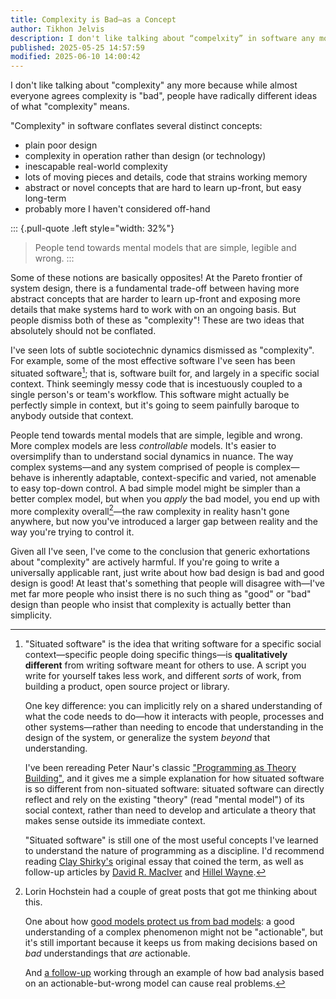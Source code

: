 ```yaml
---
title: Complexity is Bad—as a Concept
author: Tikhon Jelvis
description: I don't like talking about “compelxity” in software any more. People have radically different ideas of what “complexity” means, and “complexity” conflates several inherently distinct concepts.
published: 2025-05-25 14:57:59
modified: 2025-06-10 14:00:42
---
```


I don't like talking about "complexity" any more because while almost everyone agrees complexity is "bad", people have radically different ideas of what "complexity" means.

"Complexity" in software conflates several distinct concepts:

  - plain poor design
  - complexity in operation rather than design (or technology)
  - inescapable real-world complexity
  - lots of moving pieces and details, code that strains working memory
  - abstract or novel concepts that are hard to learn up-front, but easy long-term
  - probably more I haven't considered off-hand

::: {.pull-quote .left style="width: 32%"}
> People tend towards mental models that are simple, legible and wrong.
:::

Some of these notions are basically opposites! At the Pareto frontier of system design, there is a fundamental trade-off between having more abstract concepts that are harder to learn up-front and exposing more details that make systems hard to work with on an ongoing basis. But people dismiss both of these as "complexity"! These are two ideas that absolutely should not be conflated.

<!--more-->

I've seen lots of subtle sociotechnic dynamics dismissed as "complexity". For example, some of the most effective software I've seen has been situated software[^situated-software]; that is, software built for, and largely in a specific social context. Think seemingly messy code that is incestuously coupled to a single person's or team's workflow. This software might actually be perfectly simple in context, but it's going to seem painfully baroque to anybody outside that context.

[^situated-software]: "Situated software" is the idea that writing software for a specific social context—specific people doing specific things—is **qualitatively different** from writing software meant for others to use. A script you write for yourself takes less work, and different *sorts* of work, from building a product, open source project or library.

    One key difference: you can implicitly rely on a shared understanding of what the code needs to do—how it interacts with people, processes and other systems—rather than needing to encode that understanding in the design of the system, or generalize the system *beyond* that understanding.

    I've been rereading Peter Naur's classic ["Programming as Theory Building"][theory-building], and it gives me a simple explanation for how situated software is so different from non-situated software: situated software can directly reflect and rely on the existing "theory" (read "mental model") of its social context, rather than need to develop and articulate a theory that makes sense outside its immediate context.

    "Situated software" is still one of the most useful concepts I've learned to understand the nature of programming as a discipline. I'd recommend reading [Clay Shirky's][shirky] original essay that coined the term, as well as follow-up articles by [David R. MacIver][maciver] and [Hillel Wayne][wayne].

[shirky]: https://gwern.net/doc/technology/2004-03-30-shirky-situatedsoftware.html
[maciver]: https://www.drmaciver.com/2018/11/situated-software/
[wayne]: https://buttondown.com/hillelwayne/archive/situated-software/

[theory-building]: https://pages.cs.wisc.edu/~remzi/Naur.pdf

People tend towards mental models that are simple, legible and wrong. More complex models are less *controllable* models. It's easier to oversimplify than to understand social dynamics in nuance. The way complex systems—and any system comprised of people is complex—behave is inherently adaptable, context-specific and varied, not amenable to easy top-down control. A bad simple model might be simpler than a better complex model, but when you *apply* the bad model, you end up with more complexity overall[^bad-models]—the raw complexity in reality hasn't gone anywhere, but now you've introduced a larger gap between reality and the way you're trying to control it.

[^bad-models]: Lorin Hochstein had a couple of great posts that got me thinking about this.

    One about how [good models protect us from bad models][good-models]: a good understanding of a complex phenomenon might not be "actionable", but it's still important because it keeps us from making decisions based on *bad* understandings that *are* actionable.

    And [a follow-up][bad-analysis] working through an example of how bad analysis based on an actionable-but-wrong model can cause real problems.

[good-models]: https://surfingcomplexity.blog/2025/04/15/good-models-protect-us-from-bad-models/

[bad-analysis]: https://surfingcomplexity.blog/2025/05/10/when-a-bad-analysis-is-worse-than-none-at-all/

Given all I've seen, I've come to the conclusion that generic exhortations about "complexity" are actively harmful. If you're going to write a universally applicable rant, just write about how bad design is bad and good design is good! At least that's something that people will disagree with—I've met far more people who insist there is no such thing as "good" or "bad" design than people who insist that complexity is actually better than simplicity.
